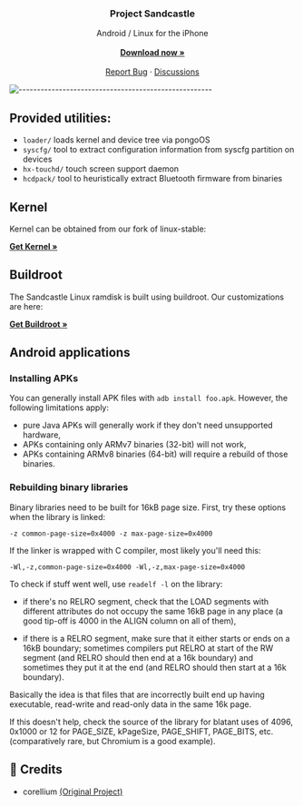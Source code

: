 <h3 align="center">Project Sandcastle</h3>
<p align="center">
    Android / Linux for the iPhone
    <br />
    <br />
    <a href="https://github.com/Exploitox/projectsandcastle/releases"><strong>Download now »</strong></a>
    <br />
    <br />
    <a href="https://github.com/Exploitox/projectsandcastle/issues">Report Bug</a>
    ·
    <a href="https://github.com/Exploitox/projectsandcastle/discussions/">Discussions</a>
  </p>
</p>

![-----------------------------------------------------](https://dl.exploitox.de/t440p-oc/rainbow.png)


## Provided utilities:

* `loader/` loads kernel and device tree via pongoOS
* `syscfg/` tool to extract configuration information from syscfg partition on devices
* `hx-touchd/` touch screen support daemon
* `hcdpack/` tool to heuristically extract Bluetooth firmware from binaries

## Kernel

Kernel can be obtained from our fork of linux-stable:

<a href="https://github.com/Exploitox/linux-sandcastle"><strong>Get Kernel »</strong></a>

## Buildroot

The Sandcastle Linux ramdisk is built using buildroot. Our customizations are here:

<a href="https://github.com/Exploitox/sandcastle-buildroot"><strong>Get Buildroot »</strong></a>

## Android applications

### Installing APKs

You can generally install APK files with `adb install foo.apk`. However, the following
limitations apply:

  * pure Java APKs will generally work if they don't need unsupported hardware,
  * APKs containing only ARMv7 binaries (32-bit) will not work,
  * APKs containing ARMv8 binaries (64-bit) will require a rebuild of those binaries.

### Rebuilding binary libraries

Binary libraries need to be built for 16kB page size. First, try these options when
the library is linked:

  `-z common-page-size=0x4000 -z max-page-size=0x4000`

If the linker is wrapped with C compiler, most likely you'll need this:

  `-Wl,-z,common-page-size=0x4000 -Wl,-z,max-page-size=0x4000`

To check if stuff went well, use `readelf -l` on the library:

 * if there's no RELRO segment, check that the LOAD segments with different attributes
   do not occupy the same 16kB page in any place (a good tip-off is 4000 in the ALIGN
   column on all of them),

 * if there is a RELRO segment, make sure that it either starts or ends on a 16kB
   boundary; sometimes compilers put RELRO at start of the RW segment (and RELRO should
   then end at a 16k boundary) and sometimes they put it at the end (and RELRO should
   then start at a 16k boundary).

Basically the idea is that files that are incorrectly built end up having executable,
read-write and read-only data in the same 16k page.

If this doesn't help, check the source of the library for blatant uses of 4096, 0x1000
or 12 for PAGE_SIZE, kPageSize, PAGE_SHIFT, PAGE_BITS, etc. (comparatively rare, but
Chromium is a good example).

## 📜 Credits
- corellium [(Original Project)](https://github.com/corellium/projectsandcastle)